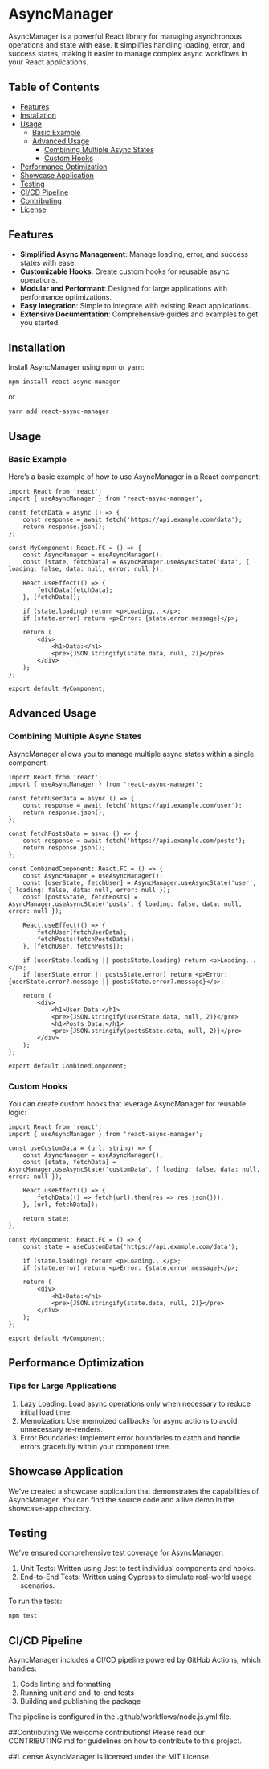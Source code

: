 # AsyncManager

AsyncManager is a powerful React library for managing asynchronous operations and state with ease. It simplifies handling loading, error, and success states, making it easier to manage complex async workflows in your React applications.

## Table of Contents

- [Features](#features)
- [Installation](#installation)
- [Usage](#usage)
  - [Basic Example](#basic-example)
  - [Advanced Usage](#advanced-usage)
    - [Combining Multiple Async States](#combining-multiple-async-states)
    - [Custom Hooks](#custom-hooks)
- [Performance Optimization](#performance-optimization)
- [Showcase Application](#showcase-application)
- [Testing](#testing)
- [CI/CD Pipeline](#cicd-pipeline)
- [Contributing](#contributing)
- [License](#license)

## Features

- **Simplified Async Management**: Manage loading, error, and success states with ease.
- **Customizable Hooks**: Create custom hooks for reusable async operations.
- **Modular and Performant**: Designed for large applications with performance optimizations.
- **Easy Integration**: Simple to integrate with existing React applications.
- **Extensive Documentation**: Comprehensive guides and examples to get you started.

## Installation

Install AsyncManager using npm or yarn:

```
npm install react-async-manager
```
or
```
yarn add react-async-manager
```

## Usage
### Basic Example
Here’s a basic example of how to use AsyncManager in a React component:

```
import React from 'react';
import { useAsyncManager } from 'react-async-manager';

const fetchData = async () => {
    const response = await fetch('https://api.example.com/data');
    return response.json();
};

const MyComponent: React.FC = () => {
    const AsyncManager = useAsyncManager();
    const [state, fetchData] = AsyncManager.useAsyncState('data', { loading: false, data: null, error: null });

    React.useEffect(() => {
        fetchData(fetchData);
    }, [fetchData]);

    if (state.loading) return <p>Loading...</p>;
    if (state.error) return <p>Error: {state.error.message}</p>;

    return (
        <div>
            <h1>Data:</h1>
            <pre>{JSON.stringify(state.data, null, 2)}</pre>
        </div>
    );
};

export default MyComponent;
```

## Advanced Usage
### Combining Multiple Async States
AsyncManager allows you to manage multiple async states within a single component:

```
import React from 'react';
import { useAsyncManager } from 'react-async-manager';

const fetchUserData = async () => {
    const response = await fetch('https://api.example.com/user');
    return response.json();
};

const fetchPostsData = async () => {
    const response = await fetch('https://api.example.com/posts');
    return response.json();
};

const CombinedComponent: React.FC = () => {
    const AsyncManager = useAsyncManager();
    const [userState, fetchUser] = AsyncManager.useAsyncState('user', { loading: false, data: null, error: null });
    const [postsState, fetchPosts] = AsyncManager.useAsyncState('posts', { loading: false, data: null, error: null });

    React.useEffect(() => {
        fetchUser(fetchUserData);
        fetchPosts(fetchPostsData);
    }, [fetchUser, fetchPosts]);

    if (userState.loading || postsState.loading) return <p>Loading...</p>;
    if (userState.error || postsState.error) return <p>Error: {userState.error?.message || postsState.error?.message}</p>;

    return (
        <div>
            <h1>User Data:</h1>
            <pre>{JSON.stringify(userState.data, null, 2)}</pre>
            <h1>Posts Data:</h1>
            <pre>{JSON.stringify(postsState.data, null, 2)}</pre>
        </div>
    );
};

export default CombinedComponent;
```

### Custom Hooks
You can create custom hooks that leverage AsyncManager for reusable logic:

```
import React from 'react';
import { useAsyncManager } from 'react-async-manager';

const useCustomData = (url: string) => {
    const AsyncManager = useAsyncManager();
    const [state, fetchData] = AsyncManager.useAsyncState('customData', { loading: false, data: null, error: null });

    React.useEffect(() => {
        fetchData(() => fetch(url).then(res => res.json()));
    }, [url, fetchData]);

    return state;
};

const MyComponent: React.FC = () => {
    const state = useCustomData('https://api.example.com/data');

    if (state.loading) return <p>Loading...</p>;
    if (state.error) return <p>Error: {state.error.message}</p>;

    return (
        <div>
            <h1>Data:</h1>
            <pre>{JSON.stringify(state.data, null, 2)}</pre>
        </div>
    );
};

export default MyComponent;
```

## Performance Optimization
### Tips for Large Applications
1. Lazy Loading: Load async operations only when necessary to reduce initial load time.
2. Memoization: Use memoized callbacks for async actions to avoid unnecessary re-renders.
3. Error Boundaries: Implement error boundaries to catch and handle errors gracefully within your component tree.

## Showcase Application
We’ve created a showcase application that demonstrates the capabilities of AsyncManager. You can find the source code and a live demo in the showcase-app directory.

## Testing
We’ve ensured comprehensive test coverage for AsyncManager:
1. Unit Tests: Written using Jest to test individual components and hooks.
2. End-to-End Tests: Written using Cypress to simulate real-world usage scenarios.

To run the tests:
```
npm test
```

## CI/CD Pipeline
AsyncManager includes a CI/CD pipeline powered by GitHub Actions, which handles:

1. Code linting and formatting
2. Running unit and end-to-end tests
3. Building and publishing the package

The pipeline is configured in the .github/workflows/node.js.yml file.

##Contributing
We welcome contributions! Please read our CONTRIBUTING.md for guidelines on how to contribute to this project.

##License
AsyncManager is licensed under the MIT License.

